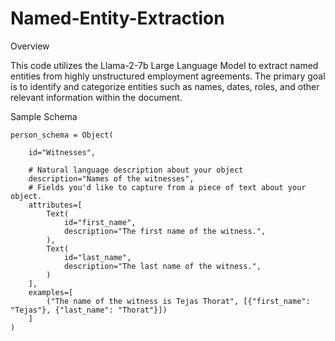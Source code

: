 # Named-Entity-Extraction

Overview

This code utilizes the Llama-2-7b Large Language Model to extract named entities from highly unstructured employment agreements. The primary goal is to identify and categorize entities such as names, dates, roles, and other relevant information within the document.

Sample Schema

```
person_schema = Object(

    id="Witnesses",
    
    # Natural language description about your object
    description="Names of the witnesses",
    # Fields you'd like to capture from a piece of text about your object.
    attributes=[
        Text(
            id="first_name",
            description="The first name of the witness.",
        ),
        Text(
            id="last_name",
            description="The last name of the witness.",
        )
    ],
    examples=[
        ("The name of the witness is Tejas Thorat", [{"first_name": "Tejas"}, {"last_name": "Thorat"}])
    ]
)

```
